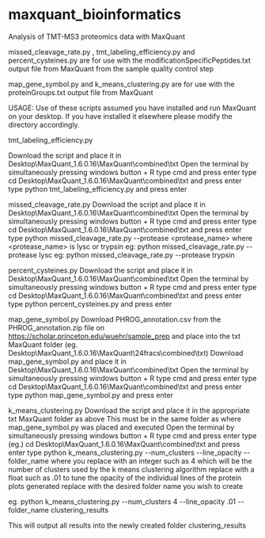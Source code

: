 # maxquant_bioinformatics
Analysis of TMT-MS3 proteomics data with MaxQuant

missed_cleavage_rate.py , tmt_labeling_efficiency.py and percent_cysteines.py are for use with the modificationSpecificPeptides.txt output file from MaxQuant from the sample quality control step

map_gene_symbol.py and k_means_clustering.py are for use with the proteinGroups.txt output file from MaxQuant 

USAGE:
Use of these scripts assumed you have installed and run MaxQuant on your desktop. If you have installed it elsewhere please modify the directory accordingly.

tmt_labeling_efficiency.py

Download the script and place it in Desktop\MaxQuant_1.6.0.16\MaxQuant\combined\txt
Open the terminal by simultaneously pressing windows button + R
type cmd and press enter
type cd Desktop\MaxQuant_1.6.0.16\MaxQuant\combined\txt and press enter
type python tmt_labeling_efficiency.py and press enter

missed_cleavage_rate.py
Download the script and place it in Desktop\MaxQuant_1.6.0.16\MaxQuant\combined\txt
Open the terminal by simultaneously pressing windows button + R
type cmd and press enter
type cd Desktop\MaxQuant_1.6.0.16\MaxQuant\combined\txt and press enter
type python missed_cleavage_rate.py --protease <protease_name> where <protease_name> is lysc or trypsin
eg: python missed_cleavage_rate.py --protease lysc
eg: python missed_cleavage_rate.py --protease trypsin

percent_cysteines.py
Download the script and place it in Desktop\MaxQuant_1.6.0.16\MaxQuant\combined\txt
Open the terminal by simultaneously pressing windows button + R
type cmd and press enter
type cd Desktop\MaxQuant_1.6.0.16\MaxQuant\combined\txt and press enter
type python percent_cysteines.py and press enter

map_gene_symbol.py
Download PHROG_annotation.csv from the PHROG_annotation.zip file on https://scholar.princeton.edu/wuehr/sample_prep
and place into the txt MaxQuant folder (eg. Desktop\MaxQuant_1.6.0.16\MaxQuant\24fracs\combined\txt)
Download map_gene_symbol.py and place it in Desktop\MaxQuant_1.6.0.16\MaxQuant\combined\txt
Open the terminal by simultaneously pressing windows button + R
type cmd and press enter
type cd Desktop\MaxQuant_1.6.0.16\MaxQuant\combined\txt and press enter
type python map_gene_symbol.py and press enter

k_means_clustering.py
Download the script and place it in the appropriate txt MaxQuant folder as above
This must be in the same folder as where map_gene_symbol.py was placed and executed
Open the terminal by simultaneously pressing windows button + R
type cmd and press enter
type (eg.) cd Desktop\MaxQuant_1.6.0.16\MaxQuant\combined\txt and press enter
type python k_means_clustering.py --num_clusters <number> --line_opacity <opacity> --folder_name <name>
  where you replace <number> with an integer such as 4 which will be the number of clusters used by the k means clustering algorithm
  replace <opacity> with a float such as .01 to tune the opacity of the individual lines of the protein plots generated
  replace <name> with the desired folder name you wish to create
  
  eg. python k_means_clustering.py --num_clusters 4 --line_opacity .01 --folder_name clustering_results
  
  This will output all results into the newly created folder clustering_results
